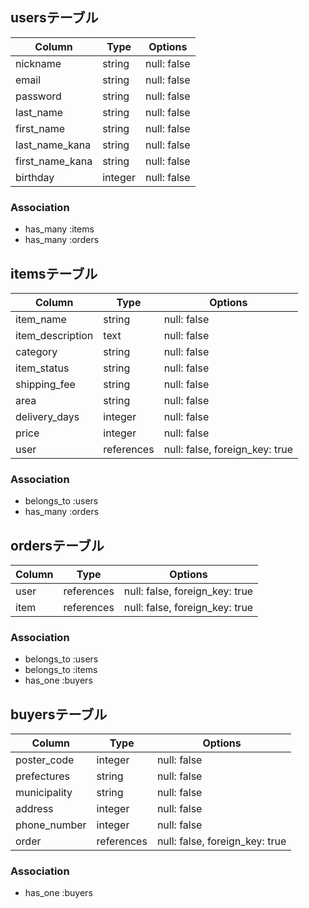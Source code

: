 ## usersテーブル

| Column          | Type    | Options     |
| --------------- | ------  | ----------- |
| nickname        | string  | null: false |
| email           | string  | null: false |
| password        | string  | null: false |
| last_name       | string  | null: false |
| first_name      | string  | null: false |
| last_name_kana  | string  | null: false |
| first_name_kana | string  | null: false |
| birthday        | integer | null: false |

### Association

- has_many :items
- has_many :orders

## itemsテーブル

| Column           | Type         | Options                        |
| ---------------  | ------------ | ------------------------------ |
| item_name        | string       | null: false                    |
| item_description | text         | null: false                    |
| category         | string       | null: false                    |
| item_status      | string       | null: false                    |
| shipping_fee     | string       | null: false                    |
| area             | string       | null: false                    |
| delivery_days    | integer      | null: false                    |
| price            | integer      | null: false                    |
| user             | references   | null: false, foreign_key: true |

### Association

- belongs_to :users
- has_many :orders

## ordersテーブル

| Column     | Type         | Options                        |
| ---------- | ------------ | ------------------------------ |
| user       | references   | null: false, foreign_key: true |
| item       | references   | null: false, foreign_key: true |

### Association

- belongs_to :users
- belongs_to :items
- has_one :buyers

## buyersテーブル

| Column           | Type         | Options                        |
| ---------------  | ------------ | ------------------------------ |
| poster_code      | integer      | null: false                    |
| prefectures      | string       | null: false                    |
| municipality     | string       | null: false                    |
| address          | integer      | null: false                    |
| phone_number     | integer      | null: false                    |
| order            | references   | null: false, foreign_key: true |

### Association

- has_one :buyers
